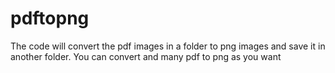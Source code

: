 # pdftopng
The code will convert the pdf images in a folder to png images and save it in another folder.
You can convert and many pdf to png as you want

